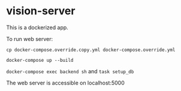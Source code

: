 # vision-server

This is a dockerized app.

To run web server:

`cp docker-compose.override.copy.yml docker-compose.override.yml`

`docker-compose up --build`

`docker-compose exec backend sh` and `task setup_db`

The web server is accessible on localhost:5000

